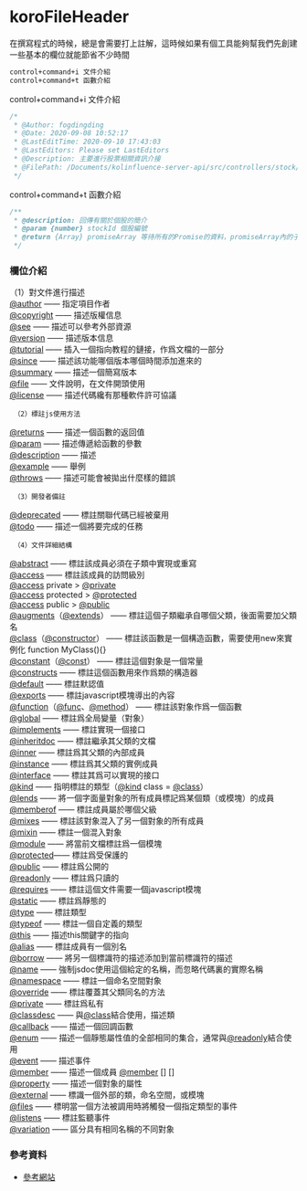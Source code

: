 # koroFileHeader

在撰寫程式的時候，總是會需要打上註解，這時候如果有個工具能夠幫我們先創建一些基本的欄位就能節省不少時間

```bash
control+command+i 文件介紹
control+command+t 函數介紹
```

control+command+i 文件介紹

```javascript
/*
 * @Author: fogdingding
 * @Date: 2020-09-08 10:52:17
 * @LastEditTime: 2020-09-10 17:43:03
 * @LastEditors: Please set LastEditors
 * @Description: 主要進行股票相關資訊介接
 * @FilePath: /Documents/kolinfluence-server-api/src/controllers/stock/stockController.js
 */
```

control+command+t 函數介紹

```javascript
/**
 * @description: 回傳有關於個股的簡介
 * @param {number} stockId 個股編號 
 * @return {Array} promiseArray 等待所有的Promise的資料，promiseArray內的子原件
 */
```

### 欄位介紹

（1）對文件進行描述  
[             @author](http://usejsdoc.org/tags-author.html) —— 指定項目作者  
[             @copyright](http://usejsdoc.org/tags-copyright.html) —— 描述版權信息  
[             @see](http://usejsdoc.org/tags-see.html) —— 描述可以參考外部資源  
[             @version](http://usejsdoc.org/tags-version.html) —— 描述版本信息  
[             @tutorial](http://usejsdoc.org/tags-tutorial.html) —— 插入一個指向教程的鏈接，作爲文檔的一部分  
[             @since](http://usejsdoc.org/tags-since.html) —— 描述該功能哪個版本哪個時間添加進來的  
[             @summary](http://usejsdoc.org/tags-summary.html) —— 描述一個簡寫版本  
[             @file](http://usejsdoc.org/tags-file.html) —— 文件說明，在文件開頭使用  
[             @license](http://usejsdoc.org/tags-license.html) —— 描述代碼纔有那種軟件許可協議

     （2）標註js使用方法  
[             @returns](http://usejsdoc.org/tags-returns.html) —— 描述一個函數的返回值  
[             @param](http://usejsdoc.org/tags-param.html) —— 描述傳遞給函數的參數  
[             @description](http://usejsdoc.org/tags-description.html) —— 描述  
[             @example](http://usejsdoc.org/tags-example.html) —— 舉例  
[             @throws](http://usejsdoc.org/tags-throws.html) —— 描述可能會被拋出什麼樣的錯誤

     （3）開發者備註  
[             @deprecated](http://usejsdoc.org/tags-deprecated.html) —— 標註關聯代碼已經被棄用  
[             @todo](http://usejsdoc.org/tags-todo.html) —— 描述一個將要完成的任務

     （4）文件詳細結構  
[             @abstract](http://usejsdoc.org/tags-abstract.html) —— 標註該成員必須在子類中實現或重寫  
[             @access](http://usejsdoc.org/tags-access.html) —— 標註該成員的訪問級別  
[             @access](http://usejsdoc.org/tags-access.html) private &gt; [@private](http://usejsdoc.org/tags-private.html)  
[             @access](http://usejsdoc.org/tags-access.html) protected &gt; [@protected](http://usejsdoc.org/tags-protected.html)  
[             @access](http://usejsdoc.org/tags-access.html) public &gt; [@public](http://usejsdoc.org/tags-public.html)  
[             @augments](http://usejsdoc.org/tags-augments.html)（[@extends](http://usejsdoc.org/tags-extends.html)） —— 標註這個子類繼承自哪個父類，後面需要加父類名  
[             @class](http://usejsdoc.org/tags-class.html)（[@constructor](http://usejsdoc.org/tags-constructor.html)） —— 標註該函數是一個構造函數，需要使用new來實例化 function MyClass\(\){}  
[             @constant](http://usejsdoc.org/tags-constant.html)（[@const](http://usejsdoc.org/tags-const.html)） —— 標註這個對象是一個常量  
[             @constructs](http://usejsdoc.org/tags-constructs.html) —— 標註這個函數用來作爲類的構造器  
[             @default](http://usejsdoc.org/tags-default.html) —— 標註默認值  
[             @exports](http://usejsdoc.org/tags-exports.html) —— 標註javascript模塊導出的內容  
[             @function](http://usejsdoc.org/tags-function.html)（[@func](http://usejsdoc.org/tags-func.html)、[@method](http://usejsdoc.org/tags-method.html)） —— 標註該對象作爲一個函數  
[             @global](http://usejsdoc.org/tags-global.html) —— 標註爲全局變量（對象）  
[             @implements](http://usejsdoc.org/tags-implements.html) —— 標註實現一個接口  
[             @inheritdoc](http://usejsdoc.org/tags-inheritdoc.html) —— 標註繼承其父類的文檔  
[             @inner](http://usejsdoc.org/tags-inner.html) —— 標註爲其父類的內部成員  
[             @instance](http://usejsdoc.org/tags-instance.html) —— 標註爲其父類的實例成員  
[             @interface](http://usejsdoc.org/tags-interface.html) —— 標註其爲可以實現的接口  
[             @kind](http://usejsdoc.org/tags-kind.html) —— 指明標註的類型（[@kind](http://usejsdoc.org/tags-kind.html) class = [@class](http://usejsdoc.org/tags-class.html)）  
[             @lends](http://usejsdoc.org/tags-lends.html) —— 將一個字面量對象的所有成員標記爲某個類（或模塊）的成員  
[             @memberof](http://usejsdoc.org/tags-memberof.html) —— 標註成員屬於哪個父級  
[             @mixes](http://usejsdoc.org/tags-mixes.html) —— 標註該對象混入了另一個對象的所有成員  
[             @mixin](http://usejsdoc.org/tags-mixin.html) —— 標註一個混入對象  
[             @module](http://usejsdoc.org/tags-module.html) —— 將當前文檔標註爲一個模塊  
[             @protected](http://usejsdoc.org/tags-protected.html)—— 標註爲受保護的  
[             @public](http://usejsdoc.org/tags-public.html) —— 標註爲公開的  
[             @readonly](http://usejsdoc.org/tags-readonly.html) —— 標註爲只讀的  
[             @requires](http://usejsdoc.org/tags-requires.html) —— 標註這個文件需要一個javascript模塊  
[             @static](http://usejsdoc.org/tags-static.html) —— 標註爲靜態的  
[             @type](http://usejsdoc.org/tags-type.html) —— 標註類型  
[             @typeof](http://usejsdoc.org/tags-typeof.html) —— 標註一個自定義的類型  
[             @this](http://usejsdoc.org/tags-this.html) —— 描述this關鍵字的指向  
[             @alias](http://usejsdoc.org/tags-alias.html) —— 標註成員有一個別名  
[             @borrow](http://usejsdoc.org/tags-borrow.html) —— 將另一個標識符的描述添加到當前標識符的描述  
[             @name](http://usejsdoc.org/tags-name.html) —— 強制jsdoc使用這個給定的名稱，而忽略代碼裏的實際名稱  
[             @namespace](http://usejsdoc.org/tags-namespace.html) —— 標註一個命名空間對象  
[             @override](http://usejsdoc.org/tags-override.html) —— 標註覆蓋其父類同名的方法  
[             @private](http://usejsdoc.org/tags-private.html) —— 標註爲私有  
[             @classdesc](http://usejsdoc.org/tags-classdesc.html) —— 與[@class](http://usejsdoc.org/tags-class.html)結合使用，描述類  
[             @callback](http://usejsdoc.org/tags-callback.html) —— 描述一個回調函數  
[             @enum](http://usejsdoc.org/tags-enum.html) —— 描述一個靜態屬性值的全部相同的集合，通常與[@readonly](http://usejsdoc.org/tags-readonly.html)結合使用  
[             @event](http://usejsdoc.org/tags-event.html) —— 描述事件  
[             @member](http://usejsdoc.org/tags-member.html) —— 描述一個成員 [@member](http://usejsdoc.org/tags-member.html) \[\] \[\]  
[             @property](http://usejsdoc.org/tags-property.html) —— 描述一個對象的屬性  
[             @external](http://usejsdoc.org/tags-external.html) —— 標識一個外部的類，命名空間，或模塊  
[             @files](http://usejsdoc.org/tags-files.html) —— 標明當一個方法被調用時將觸發一個指定類型的事件  
[             @listens](http://usejsdoc.org/tags-listens.html) —— 標註監聽事件  
[             @variation](http://usejsdoc.org/tags-variation.html) —— 區分具有相同名稱的不同對象

### 參考資料

* [參考網站](https://www.twblogs.net/a/5d127d0ebd9eee1e5c822fd4)

